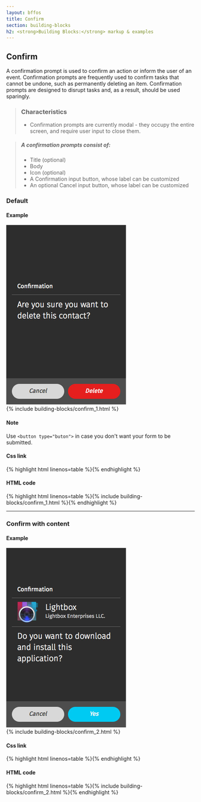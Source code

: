 ```yaml
---
layout: bffos
title: Confirm
section: building-blocks
h2: <strong>Building Blocks:</strong> markup & examples
---
```


## Confirm

A confirmation prompt is used to confirm an action or inform the user of an event. Confirmation prompts are frequently used to confirm tasks that cannot be undone, such as permanently deleting an item. Confirmation prompts are designed to disrupt tasks and, as a result, should be used sparingly.

> ### Characteristics
> * Confirmation prompts are currently modal - they occupy the entire screen, and require user input to close them.

> ##### A confirmation prompts consist of:
> * Title (optional)
> * Body
> * Icon (optional)
> * A Confirmation input button, whose label can be customized
> * An optional Cancel input button, whose label can be customized


### Default

<div>
  <h4>Example</h4>
  <section class="example">
    <img src="../images/BB/confirm_1.jpg" alt="Confirm (Image replacing code)"/>
    <article class="full frame">{% include building-blocks/confirm_1.html %}</article>
  </section>

  <h4>Note</h4>
  <section class="note">
    <p>Use <code>&lt;button type="buton"&gt;</code> in case you don't want your form to be submitted.</p>
  </section>
  
  <h4>Css link</h4>
  {% highlight html linenos=table %}<link href="(your styles folder)/style/confirm.css" rel="stylesheet" type="text/css">{% endhighlight %}

  <h4>HTML code</h4>
  {% highlight html linenos=table %}{% include building-blocks/confirm_1.html %}{% endhighlight %}
</div>

<hr>

### Confirm with content

<div>
  <h4>Example</h4>
  <section class="example">
    <img src="../images/BB/confirm_2.jpg" alt="Confirm (Image replacing code)"/>
    <article class="full frame">{% include building-blocks/confirm_2.html %}</article>
  </section>

  <h4>Css link</h4>
  {% highlight html linenos=table %}<link href="(your styles folder)/style/confirm.css" rel="stylesheet" type="text/css">{% endhighlight %}

  <h4>HTML code</h4>
  {% highlight html linenos=table %}{% include building-blocks/confirm_2.html %}{% endhighlight %}
</div>

